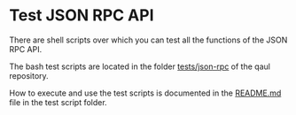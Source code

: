 # Test JSON RPC API

There are shell scripts over which you can test all the functions 
of the JSON RPC API.

The bash test scripts are located in the folder [tests/json-rpc](https://git.qaul.org/qaul/qaul/-/tree/develop/tests%2Fjson-rpc) of the qaul repository.

How to execute and use the test scripts is documented in the [README.md](https://git.qaul.org/qaul/qaul/-/blob/develop/tests/json-rpc/README.md) file in the test script folder.
